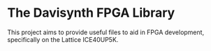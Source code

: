# The Davisynth FPGA Library

This project aims to provide useful files to aid in FPGA development, specifically on the Lattice ICE40UP5K. 